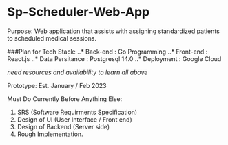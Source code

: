 # Sp-Scheduler-Web-App

Purpose: Web application that assists with assigning
standardized patients to scheduled medical sessions.


###Plan for Tech Stack:
..* Back-end : Go Programming
..* Front-end : React.js
..* Data Persitance : Postgresql 14.0
..* Deployment : Google Cloud

*need resources and availability to learn all above*
  
Prototype:
    Est. January / Feb 2023
    
Must Do Currently Before Anything Else:
1. SRS (Software Requirments Specification)
1. Design of UI (User Interface / Front end)
1. Design of Backend (Server side)
1. Rough Implementation.
    

